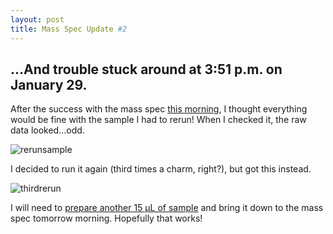 ```yaml
---
layout: post
title: Mass Spec Update #2
---
```


## ...And trouble stuck around at 3:51 p.m. on January 29.

After the success with the mass spec [this morning](https://yaaminiv.github.io/Mass-Spec-Updates/), I thought everything would be fine with the sample I had to rerun! When I checked it, the raw data looked...odd.

![rerunsample](https://raw.githubusercontent.com/RobertsLab/project-oyster-oa/master/images/massspecupdatejan28/rerunsample.JPG)

I decided to run it again (third times a charm, right?), but got this instead.

![thirdrerun](https://raw.githubusercontent.com/RobertsLab/project-oyster-oa/master/images/massspecupdatejan28/thirdrerun.JPG)

I will need to [prepare another 15 µL of sample](https://yaaminiv.github.io/PRTC-preparation/) and bring it down to the mass spec tomorrow morning. Hopefully that works!
